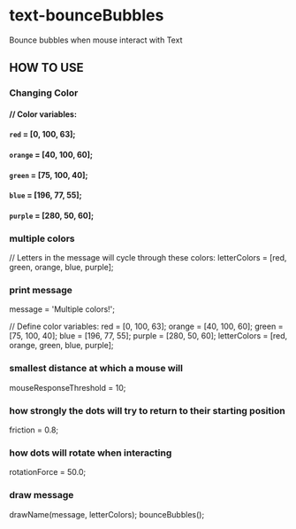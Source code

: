 # text-bounceBubbles

 Bounce bubbles when mouse interact with Text

## HOW TO USE
  
### Changing Color

#### // Color variables:
#### `red` = [0, 100, 63];
#### `orange` = [40, 100, 60];
#### `green` = [75, 100, 40];
#### `blue` = [196, 77, 55];
#### `purple` = [280, 50, 60];

### multiple colors
// Letters in the message will cycle through these colors:
letterColors = [red, green, orange, blue, purple];

### print message
message = 'Multiple colors!';

// Define color variables:
red = [0, 100, 63];
orange = [40, 100, 60];
green = [75, 100, 40];
blue = [196, 77, 55];
purple = [280, 50, 60];
letterColors = [red, orange, green, blue, purple];

### smallest distance at which a mouse will 
mouseResponseThreshold = 10;

### how strongly the dots will try to return to their starting position
friction = 0.8;

### how dots will rotate when interacting
rotationForce = 50.0;

### draw message
drawName(message, letterColors);
bounceBubbles();

